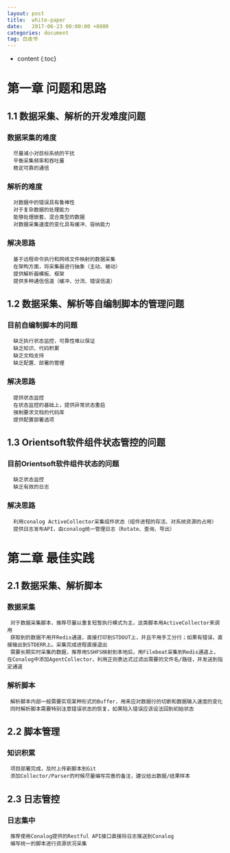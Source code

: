```yaml
---
layout: post
title:  white-paper
date:   2017-06-23 00:00:00 +0800
categories: document
tag: 白皮书
---
```


* content
{:toc}


第一章 问题和思路  
================

1.1 数据采集、解析的开发难度问题 
------------------------------

### 数据采集的难度  
      尽量减小对目标系统的干扰  
      平衡采集频率和吞吐量  
      稳定可靠的通信  
### 解析的难度  
      对数据中的错误具有鲁棒性  
      对于复杂数据的处理能力  
      能够处理嵌套、混合类型的数据  
      对数据采集速度的变化具有缓冲、容纳能力  
### 解决思路
      基于远程命令执行和网络文件映射的数据采集  
      在架构方面，将采集器进行抽象（主动、被动）  
      提供解析器模板、框架  
      提供多种通信信道（缓冲、分流、错误信道）  
      
1.2 数据采集、解析等自编制脚本的管理问题  
-------------------------------------
   
### 目前自编制脚本的问题  
      缺乏执行状态监控，可靠性难以保证  
      缺乏知识、代码积累  
      缺乏文档支持  
      缺乏配置、部署的管理  
### 解决思路  
      提供状态监控  
      在状态监控的基础上，提供异常状态重启  
      强制要求文档的代码库  
      提供配置部署选项  
      
1.3 Orientsoft软件组件状态管控的问题  
----------------------------------

### 目前Orientsoft软件组件状态的问题  
      缺乏状态监控  
      缺乏有效的日志  
### 解决思路  
      利用conalog ActiveCollector采集组件状态（组件进程的存活、对系统资源的占用）  
      提供日志发布API，由conalog统一管理日志（Rotate、查询、导出）  


第二章 最佳实践  
==============

2.1 数据采集、解析脚本  
--------------------

### 数据采集  
     对于数据采集脚本，推荐尽量以重复短暂执行模式为主，这类脚本用ActiveCollector来调用  
     获取到的数据不用开Redis通道，直接打印到STDOUT上，并且不用手工分行；如果有错误，直接输出到STDERR上。采集完成进程直接退出  
     需要长期实时采集的数据，推荐用SSHFS映射到本地后，用Filebeat采集到Redis通道上，在Conalog中添加AgentCollector，利用正则表达式过滤出需要的文件名/路径，并发送到指定通道  
### 解析脚本  
     解析脚本内部一般需要实现某种形式的Buffer，用来应对数据行的切断和数据输入速度的变化  
     同时解析脚本需要特别注意错误状态的恢复，如果陷入错误应该设法回到初始状态  
     
2.2 脚本管理  
------------

### 知识积累  
     项目部署完成，及时上传新脚本到Git  
     添加Collector/Parser的时候尽量编写完善的备注，建议给出数据/结果样本  

2.3 日志管控  
-----------

### 日志集中  
     推荐使用Conalog提供的Restful API接口直接将日志推送到Conalog  
     编写统一的脚本进行资源状况采集  

